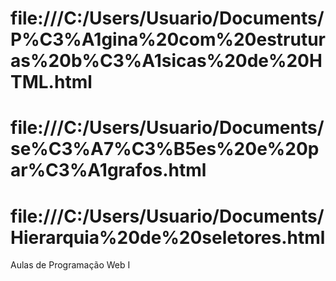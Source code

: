 # file:///C:/Users/Usuario/Documents/P%C3%A1gina%20com%20estruturas%20b%C3%A1sicas%20de%20HTML.html
# file:///C:/Users/Usuario/Documents/se%C3%A7%C3%B5es%20e%20par%C3%A1grafos.html
# file:///C:/Users/Usuario/Documents/Hierarquia%20de%20seletores.html
Aulas de Programação Web I
